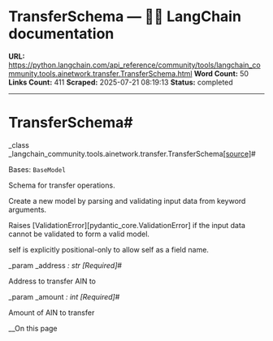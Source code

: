 # TransferSchema — 🦜🔗 LangChain  documentation

**URL:** https://python.langchain.com/api_reference/community/tools/langchain_community.tools.ainetwork.transfer.TransferSchema.html
**Word Count:** 50
**Links Count:** 411
**Scraped:** 2025-07-21 08:19:13
**Status:** completed

---

# TransferSchema\#

_class _langchain\_community.tools.ainetwork.transfer.TransferSchema[\[source\]](https://python.langchain.com/api_reference/_modules/langchain_community/tools/ainetwork/transfer.html#TransferSchema)\#     

Bases: `BaseModel`

Schema for transfer operations.

Create a new model by parsing and validating input data from keyword arguments.

Raises \[ValidationError\]\[pydantic\_core.ValidationError\] if the input data cannot be validated to form a valid model.

self is explicitly positional-only to allow self as a field name.

_param _address _: str_ _\[Required\]_\#     

Address to transfer AIN to

_param _amount _: int_ _\[Required\]_\#     

Amount of AIN to transfer

__On this page